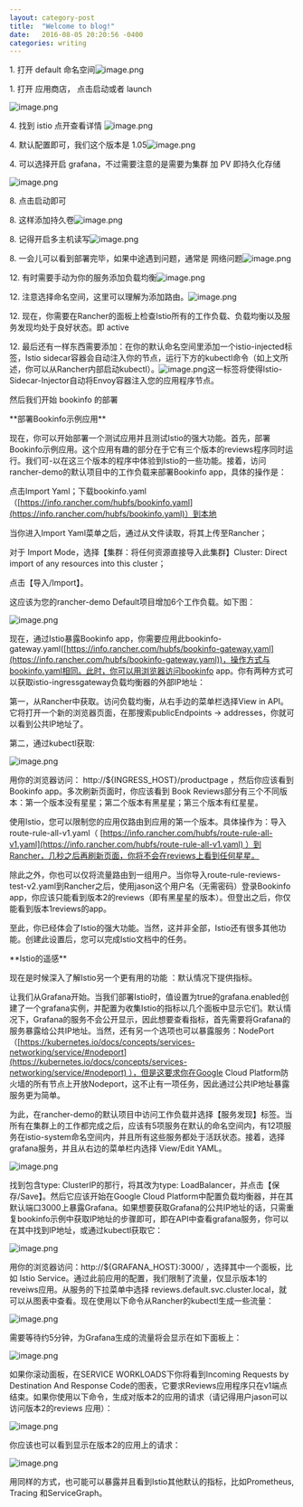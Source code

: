 ```yaml
--- 
layout: category-post
title:  "Welcome to blog!"
date:   2016-08-05 20:20:56 -0400
categories: writing
---
```


1\. 打开 default 命名空间![image.png](assert/1569135277015-941d182e-f10e-4201-a3e8-dc1715ad1e18.png)

1\. 打开 应用商店， 点击启动或者 launch

![image.png](assert/1569135277139-11374ba8-a68a-466e-b9c2-0550120122af.png)

4\. 找到 istio 点开查看详情 ![image.png](assert/1569135277154-d09a81d0-a182-4158-8283-788985b96233.png)

4\. 默认配置即可，我们这个版本是 1.05![image.png](assert/1569135277134-8b9d5f95-e3ee-4959-b77c-460a7653f259.png)

4\. 可以选择开启 grafana，不过需要注意的是需要为集群 加 PV 即持久化存储

![image.png](assert/1569135277151-ac1d1575-049e-4d3b-b88a-864ced595770.png)

8\. 点击启动即可

8\. 这样添加持久卷![image.png](assert/1569135277139-1a481c36-7c47-433e-a3f2-cbb7c6421c86.png)

8\. 记得开启多主机读写![image.png](assert/1569135277145-12a8e47d-c840-4dea-908a-23005505d351.png)

8\. 一会儿可以看到部署完毕，如果中途遇到问题，通常是 网络问题![image.png](assert/1569135277120-140e9f75-2706-4811-baed-a196eac8c774.png)

12\. 有时需要手动为你的服务添加负载均衡![image.png](assert/1569135277147-387553a5-a1dc-42b5-ba59-792a252ac131.png)

12\. 注意选择命名空间，这里可以理解为添加路由。![image.png](assert/1569135277163-0ae5e403-539c-47b9-9489-f0a468130daf.png)

12\. 现在，你需要在Rancher的面板上检查Istio所有的工作负载、负载均衡以及服务发现均处于良好状态。即 active

12\. 最后还有一样东西需要添加：在你的默认命名空间里添加一个istio-injected标签，Istio sidecar容器会自动注入你的节点，运行下方的kubectl命令（如上文所述，你可以从Rancher内部启动kubectl）。![image.png](assert/1569135277016-7afc124f-f33f-4791-966c-ef763109e993.png)这一标签将使得Istio-Sidecar-Injector自动将Envoy容器注入您的应用程序节点。

然后我们开始 bookinfo 的部署

\*\*部署Bookinfo示例应用\*\*

现在，你可以开始部署一个测试应用并且测试Istio的强大功能。首先，部署Bookinfo示例应用。这个应用有趣的部分在于它有三个版本的reviews程序同时运行。我们可-以在这三个版本的程序中体验到Istio的一些功能。接着，访问rancher-demo的默认项目中的工作负载来部署Bookinfo app，具体的操作是：

点击Import Yaml；下载bookinfo.yaml（[https://info.rancher.com/hubfs/bookinfo.yaml](https://info.rancher.com/hubfs/bookinfo.yaml)）到本地

当你进入Import Yaml菜单之后，通过从文件读取，将其上传至Rancher；

对于 Import Mode，选择【集群：将任何资源直接导入此集群】Cluster: Direct import of any resources into this cluster；

点击【导入/Import】。

这应该为您的rancher-demo Default项目增加6个工作负载。如下图：

![image.png](assert/1569135277238-b0cfa8b1-5eb4-4730-9d50-e7fdcaccc7da.png)

现在，通过Istio暴露Bookinfo app，你需要应用此bookinfo-gateway.yaml([https://info.rancher.com/hubfs/bookinfo-gateway.yaml](https://info.rancher.com/hubfs/bookinfo-gateway.yaml))，操作方式与bookinfo.yaml相同。此时，你可以用浏览器访问bookinfo app。你有两种方式可以获取istio-ingressgateway负载均衡器的外部IP地址：

第一，从Rancher中获取。访问负载均衡，从右手边的菜单栏选择View in API。它将打开一个新的浏览器页面，在那搜索publicEndpoints -> addresses，你就可以看到公共IP地址了。

第二，通过kubectl获取:

![image.png](assert/1569135276982-27578183-598b-416f-8b71-34125f4abfa6.png)

用你的浏览器访问： http://${INGRESS\_HOST}/productpage ，然后你应该看到Bookinfo app。多次刷新页面时，你应该看到 Book Reviews部分有三个不同版本：第一个版本没有星星；第二个版本有黑星星；第三个版本有红星星。

使用Istio，您可以限制您的应用仅路由到应用的第一个版本。具体操作为：导入 route-rule-all-v1.yaml（ [https://info.rancher.com/hubfs/route-rule-all-v1.yaml](https://info.rancher.com/hubfs/route-rule-all-v1.yaml) ）到Rancher，几秒之后再刷新页面，你将不会在reviews上看到任何星星。

除此之外，你也可以仅将流量路由到一组用户。当你导入route-rule-reviews-test-v2.yaml到Rancher之后，使用jason这个用户名（无需密码）登录Bookinfo app，你应该只能看到版本2的reviews（即有黑星星的版本）。但登出之后，你仅能看到版本1reviews的app。

至此，你已经体会了Istio的强大功能。当然，这并非全部，Istio还有很多其他功能。创建此设置后，您可以完成Istio文档中的任务。

\*\*Istio的遥感\*\*

现在是时候深入了解Istio另一个更有用的功能 ：默认情况下提供指标。

让我们从Grafana开始。当我们部署Istio时，值设置为true的grafana.enabled创建了一个grafana实例，并配置为收集Istio的指标以几个面板中显示它们。默认情况下，Grafana的服务不会公开显示，因此想要查看指标，首先需要将Grafana的服务暴露给公共IP地址。当然，还有另一个选项也可以暴露服务：NodePort（[https://kubernetes.io/docs/concepts/services-networking/service/#nodeport](https://kubernetes.io/docs/concepts/services-networking/service/#nodeport) ），但是这要求你在Google Cloud Platform防火墙的所有节点上开放Nodeport，这不止有一项任务，因此通过公共IP地址暴露服务更为简单。

为此，在rancher-demo的默认项目中访问工作负载并选择【服务发现】标签。当所有在集群上的工作都完成之后，应该有5项服务在默认的命名空间内，有12项服务在istio-system命名空间内，并且所有这些服务都处于活跃状态。接着，选择grafana服务，并且从右边的菜单栏内选择 View/Edit YAML。

![image.png](assert/1569135277127-a5d2fb85-3fcc-4d87-ac2a-cdcd8801b619.png)

找到包含type: ClusterIP的那行，将其改为type: LoadBalancer，并点击【保存/Save】。然后它应该开始在Google Cloud Platform中配置负载均衡器，并在其默认端口3000上暴露Grafana。如果想要获取Grafana的公共IP地址的话，只需重复bookinfo示例中获取IP地址的步骤即可，即在API中查看grafana服务，你可以在其中找到IP地址，或通过kubectl获取它：

![image.png](assert/1569135276989-48580b74-960d-47ec-bb59-a14644d2ee36.png)

用你的浏览器访问：http://${GRAFANA\_HOST}:3000/ ，选择其中一个面板，比如 Istio Service。通过此前应用的配置，我们限制了流量，仅显示版本1的reveiws应用。从服务的下拉菜单中选择 reviews.default.svc.cluster.local，就可以从图表中查看。现在使用以下命令从Rancher的kubectl生成一些流量：

![image.png](assert/1569135276987-46f63f15-cd6d-48a5-abe8-761b90186736.png)

需要等待约5分钟，为Grafana生成的流量将会显示在如下面板上：

![image.png](assert/1569135277238-78c8a79b-f326-4c83-a044-a98cb352cf6e.png)

如果你滚动面板，在SERVICE WORKLOADS下你将看到Incoming Requests by Destination And Response Code的图表，它要求Reviews应用程序只在v1端点结束。如果你使用以下命令，生成对版本2的应用的请求（请记得用户jason可以访问版本2的reviews 应用）：

![image.png](assert/1569135276989-c08b25cc-faf9-4a46-8368-b0d94f0ab379.png)

你应该也可以看到显示在版本2的应用上的请求：

![image.png](assert/1569135277222-bab8e25b-2534-41b2-81e3-3c97a8e98fed.png)

用同样的方式，也可能可以暴露并且看到Istio其他默认的指标，比如Prometheus, Tracing 和ServiceGraph。